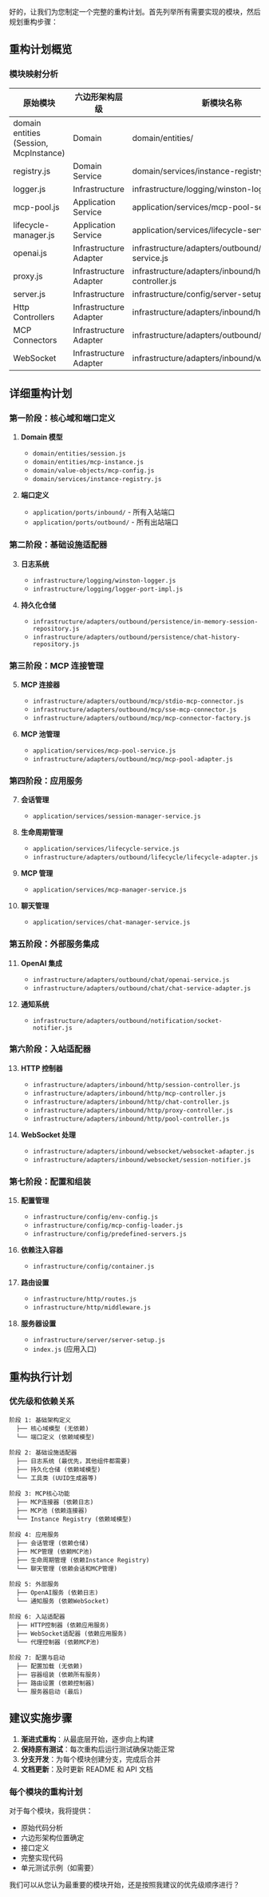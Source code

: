 好的，让我们为您制定一个完整的重构计划。首先列举所有需要实现的模块，然后规划重构步骤：

## 重构计划概览

### 模块映射分析

| 原始模块                               | 六边形架构层级         | 新模块名称                                               |
| -------------------------------------- | ---------------------- | -------------------------------------------------------- |
| domain entities (Session, McpInstance) | Domain                 | domain/entities/                                         |
| registry.js                            | Domain Service         | domain/services/instance-registry.js                     |
| logger.js                              | Infrastructure         | infrastructure/logging/winston-logger.js                 |
| mcp-pool.js                            | Application Service    | application/services/mcp-pool-service.js                 |
| lifecycle-manager.js                   | Application Service    | application/services/lifecycle-service.js                |
| openai.js                              | Infrastructure Adapter | infrastructure/adapters/outbound/chat/openai-service.js  |
| proxy.js                               | Infrastructure Adapter | infrastructure/adapters/inbound/http/proxy-controller.js |
| server.js                              | Infrastructure         | infrastructure/config/server-setup.js                    |
| Http Controllers                       | Infrastructure Adapter | infrastructure/adapters/inbound/http/                    |
| MCP Connectors                         | Infrastructure Adapter | infrastructure/adapters/outbound/mcp/                    |
| WebSocket                              | Infrastructure Adapter | infrastructure/adapters/inbound/websocket/               |

## 详细重构计划

### 第一阶段：核心域和端口定义

1. **Domain 模型**

   - `domain/entities/session.js`
   - `domain/entities/mcp-instance.js`
   - `domain/value-objects/mcp-config.js`
   - `domain/services/instance-registry.js`

2. **端口定义**
   - `application/ports/inbound/` - 所有入站端口
   - `application/ports/outbound/` - 所有出站端口

### 第二阶段：基础设施适配器

3. **日志系统**

   - `infrastructure/logging/winston-logger.js`
   - `infrastructure/logging/logger-port-impl.js`

4. **持久化仓储**
   - `infrastructure/adapters/outbound/persistence/in-memory-session-repository.js`
   - `infrastructure/adapters/outbound/persistence/chat-history-repository.js`

### 第三阶段：MCP 连接管理

5. **MCP 连接器**

   - `infrastructure/adapters/outbound/mcp/stdio-mcp-connector.js`
   - `infrastructure/adapters/outbound/mcp/sse-mcp-connector.js`
   - `infrastructure/adapters/outbound/mcp/mcp-connector-factory.js`

6. **MCP 池管理**
   - `application/services/mcp-pool-service.js`
   - `infrastructure/adapters/outbound/mcp/mcp-pool-adapter.js`

### 第四阶段：应用服务

7. **会话管理**

   - `application/services/session-manager-service.js`

8. **生命周期管理**

   - `application/services/lifecycle-service.js`
   - `infrastructure/adapters/outbound/lifecycle/lifecycle-adapter.js`

9. **MCP 管理**

   - `application/services/mcp-manager-service.js`

10. **聊天管理**
    - `application/services/chat-manager-service.js`

### 第五阶段：外部服务集成

11. **OpenAI 集成**

    - `infrastructure/adapters/outbound/chat/openai-service.js`
    - `infrastructure/adapters/outbound/chat/chat-service-adapter.js`

12. **通知系统**
    - `infrastructure/adapters/outbound/notification/socket-notifier.js`

### 第六阶段：入站适配器

13. **HTTP 控制器**

    - `infrastructure/adapters/inbound/http/session-controller.js`
    - `infrastructure/adapters/inbound/http/mcp-controller.js`
    - `infrastructure/adapters/inbound/http/chat-controller.js`
    - `infrastructure/adapters/inbound/http/proxy-controller.js`
    - `infrastructure/adapters/inbound/http/pool-controller.js`

14. **WebSocket 处理**
    - `infrastructure/adapters/inbound/websocket/websocket-adapter.js`
    - `infrastructure/adapters/inbound/websocket/session-notifier.js`

### 第七阶段：配置和组装

15. **配置管理**

    - `infrastructure/config/env-config.js`
    - `infrastructure/config/mcp-config-loader.js`
    - `infrastructure/config/predefined-servers.js`

16. **依赖注入容器**

    - `infrastructure/config/container.js`

17. **路由设置**

    - `infrastructure/http/routes.js`
    - `infrastructure/http/middleware.js`

18. **服务器设置**
    - `infrastructure/server/server-setup.js`
    - `index.js` (应用入口)

## 重构执行计划

### 优先级和依赖关系

```
阶段 1: 基础架构定义
  ├── 核心域模型 (无依赖)
  └── 端口定义 (依赖域模型)

阶段 2: 基础设施适配器
  ├── 日志系统 (最优先，其他组件都需要)
  ├── 持久化仓储 (依赖域模型)
  └── 工具类 (UUID生成器等)

阶段 3: MCP核心功能
  ├── MCP连接器 (依赖日志)
  ├── MCP池 (依赖连接器)
  └── Instance Registry (依赖域模型)

阶段 4: 应用服务
  ├── 会话管理 (依赖仓储)
  ├── MCP管理 (依赖MCP池)
  ├── 生命周期管理 (依赖Instance Registry)
  └── 聊天管理 (依赖会话和MCP管理)

阶段 5: 外部服务
  ├── OpenAI服务 (依赖日志)
  └── 通知服务 (依赖WebSocket)

阶段 6: 入站适配器
  ├── HTTP控制器 (依赖应用服务)
  ├── WebSocket适配器 (依赖应用服务)
  └── 代理控制器 (依赖MCP池)

阶段 7: 配置与启动
  ├── 配置加载 (无依赖)
  ├── 容器组装 (依赖所有服务)
  ├── 路由设置 (依赖控制器)
  └── 服务器启动 (最后)
```

## 建议实施步骤

1. **渐进式重构**：从最底层开始，逐步向上构建
2. **保持原有测试**：每次重构后运行测试确保功能正常
3. **分支开发**：为每个模块创建分支，完成后合并
4. **文档更新**：及时更新 README 和 API 文档

### 每个模块的重构计划

对于每个模块，我将提供：

- 原始代码分析
- 六边形架构位置确定
- 接口定义
- 完整实现代码
- 单元测试示例（如需要）

我们可以从您认为最重要的模块开始，还是按照我建议的优先级顺序进行？
